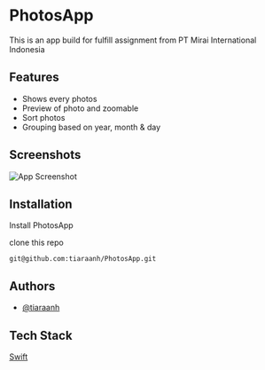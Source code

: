 
# PhotosApp 

This is an app build for fulfill assignment from PT Mirai International Indonesia




## Features

- Shows every photos 
- Preview of photo and zoomable
- Sort photos
- Grouping based on year, month & day


## Screenshots

![App Screenshot](https://res.cloudinary.com/daqnfi8q7/image/upload/v1686893724/Screenshot_2023-06-16_at_12.34.57_pnkrk6.png)


## Installation

Install PhotosApp

clone this repo
```
git@github.com:tiaraanh/PhotosApp.git
```
    
## Authors

- [@tiaraanh](https://github.com/tiaraanh)



## Tech Stack

[Swift](https://img.shields.io/badge/swift-F54A2A?style=for-the-badge&logo=swift&logoColor=white)
